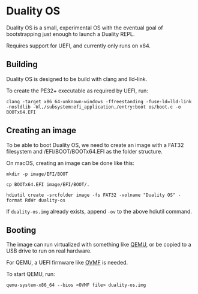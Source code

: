 # Duality OS

Duality OS is a small, experimental OS with the eventual goal of
bootstrapping just enough to launch a Duality REPL.

Requires support for UEFI, and currently only runs on x64.

## Building

Duality OS is designed to be build with clang and lld-link.

To create the PE32+ executable as required by UEFI, run:

`clang -target x86_64-unknown-windows -ffreestanding -fuse-ld=lld-link -nostdlib -Wl,/subsystem:efi_application,/entry:boot os/boot.c -o BOOTx64.EFI`

## Creating an image

To be able to boot Duality OS, we need to create an image with a FAT32 filesystem and /EFI/BOOT/BOOTx64.EFI as the folder structure.

On macOS, creating an image can be done like this:

`mkdir -p image/EFI/BOOT`

`cp BOOTx64.EFI image/EFI/BOOT/.`

`hdiutil create -srcfolder image -fs FAT32 -volname "Duality OS" -format RdWr duality-os`

If `duality-os.img` already exists, append `-ov` to the above hdiutil command.

## Booting

The image can run virtualized with something like [QEMU](https://www.qemu.org), or be copied to a USB drive to run on real hardware.

For QEMU, a UEFI firmware like [OVMF](https://github.com/tianocore/tianocore.github.io/wiki/OVMF) is needed.

To start QEMU, run:

`qemu-system-x86_64 --bios <OVMF file> duality-os.img`
